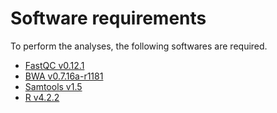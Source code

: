 # Software requirements
To perform the analyses, the following softwares are required.
- [FastQC v0.12.1](https://www.bioinformatics.babraham.ac.uk/projects/fastqc/)
- [BWA v0.7.16a-r1181](http://bio-bwa.sourceforge.net/)
- [Samtools v1.5](http://www.htslib.org/)
- [R v4.2.2](https://www.r-project.org/)
